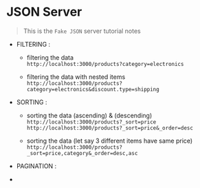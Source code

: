 # JSON Server
> This is the ` Fake JSON ` server tutorial notes 

- FILTERING : 
    - filtering the data \
    ` http://localhost:3000/products?category=electronics `

    - filtering the data with nested items \
    ` http://localhost:3000/products?category=electronics&discount.type=shipping `


- SORTING :
    - sorting the data (ascending) & (descending) \
    ` http://localhost:3000/products?_sort=price ` \
    ` http://localhost:3000/products?_sort=price&_order=desc `

    - sorting the data (let say 3 different items have same price) \
    ` http://localhost:3000/products?_sort=price,category&_order=desc,asc `


- PAGINATION :
- 

